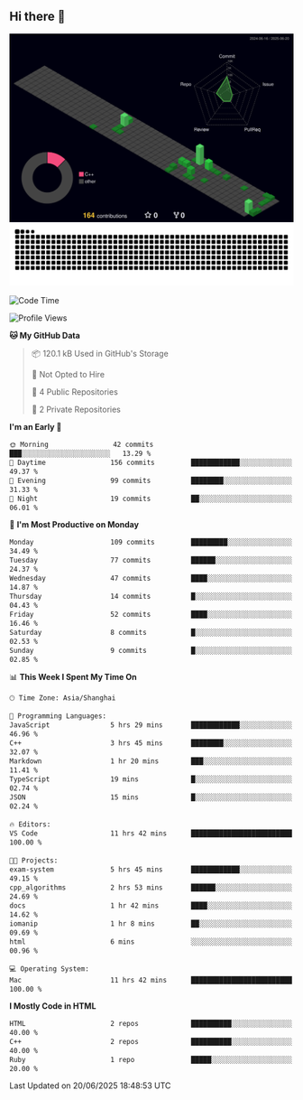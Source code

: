 ## Hi there 👋

<!--
**badb0ttle/badb0ttle** is a ✨ _special_ ✨ repository because its `README.md` (this file) appears on your GitHub profile.

Here are some ideas to get you started:

- 🔭 I’m currently working on ...
- 🌱 I’m currently learning ...
- 👯 I’m looking to collaborate on ...
- 🤔 I’m looking for help with ...
- 💬 Ask me about ...
- 📫 How to reach me: ...
- 😄 Pronouns: ...
- ⚡ Fun fact: ...
-->
![Personal 3D Metrics](./profile-3d-contrib/profile-night-green.svg)
<picture>
<img alt="github-snake"
    src="https://raw.githubusercontent.com/HaynesChennn/HaynesChennn/output/github-contribution-grid-snake.svg" />
</picture>

<!--START_SECTION:waka-->
![Code Time](http://img.shields.io/badge/Code%20Time-227%20hrs%208%20mins-blue)

![Profile Views](http://img.shields.io/badge/Profile%20Views-148-blue)

**🐱 My GitHub Data** 

> 📦 120.1 kB Used in GitHub's Storage 
 > 
> 🚫 Not Opted to Hire
 > 
> 📜 4 Public Repositories 
 > 
> 🔑 2 Private Repositories 
 > 
**I'm an Early 🐤** 

```text
🌞 Morning                42 commits          ███░░░░░░░░░░░░░░░░░░░░░░   13.29 % 
🌆 Daytime                156 commits         ████████████░░░░░░░░░░░░░   49.37 % 
🌃 Evening                99 commits          ████████░░░░░░░░░░░░░░░░░   31.33 % 
🌙 Night                  19 commits          ██░░░░░░░░░░░░░░░░░░░░░░░   06.01 % 
```
📅 **I'm Most Productive on Monday** 

```text
Monday                   109 commits         █████████░░░░░░░░░░░░░░░░   34.49 % 
Tuesday                  77 commits          ██████░░░░░░░░░░░░░░░░░░░   24.37 % 
Wednesday                47 commits          ████░░░░░░░░░░░░░░░░░░░░░   14.87 % 
Thursday                 14 commits          █░░░░░░░░░░░░░░░░░░░░░░░░   04.43 % 
Friday                   52 commits          ████░░░░░░░░░░░░░░░░░░░░░   16.46 % 
Saturday                 8 commits           █░░░░░░░░░░░░░░░░░░░░░░░░   02.53 % 
Sunday                   9 commits           █░░░░░░░░░░░░░░░░░░░░░░░░   02.85 % 
```


📊 **This Week I Spent My Time On** 

```text
🕑︎ Time Zone: Asia/Shanghai

💬 Programming Languages: 
JavaScript               5 hrs 29 mins       ████████████░░░░░░░░░░░░░   46.96 % 
C++                      3 hrs 45 mins       ████████░░░░░░░░░░░░░░░░░   32.07 % 
Markdown                 1 hr 20 mins        ███░░░░░░░░░░░░░░░░░░░░░░   11.41 % 
TypeScript               19 mins             █░░░░░░░░░░░░░░░░░░░░░░░░   02.74 % 
JSON                     15 mins             █░░░░░░░░░░░░░░░░░░░░░░░░   02.24 % 

🔥 Editors: 
VS Code                  11 hrs 42 mins      █████████████████████████   100.00 % 

🐱‍💻 Projects: 
exam-system              5 hrs 45 mins       ████████████░░░░░░░░░░░░░   49.15 % 
cpp_algorithms           2 hrs 53 mins       ██████░░░░░░░░░░░░░░░░░░░   24.69 % 
docs                     1 hr 42 mins        ████░░░░░░░░░░░░░░░░░░░░░   14.62 % 
iomanip                  1 hr 8 mins         ██░░░░░░░░░░░░░░░░░░░░░░░   09.69 % 
html                     6 mins              ░░░░░░░░░░░░░░░░░░░░░░░░░   00.96 % 

💻 Operating System: 
Mac                      11 hrs 42 mins      █████████████████████████   100.00 % 
```

**I Mostly Code in HTML** 

```text
HTML                     2 repos             ██████████░░░░░░░░░░░░░░░   40.00 % 
C++                      2 repos             ██████████░░░░░░░░░░░░░░░   40.00 % 
Ruby                     1 repo              █████░░░░░░░░░░░░░░░░░░░░   20.00 % 
```




 Last Updated on 20/06/2025 18:48:53 UTC
<!--END_SECTION:waka-->


